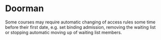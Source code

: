 # Doorman
Some courses may require automatic changing of access rules some time before their first date, e.g. set binding admission, removing the waiting list or stopping automatic moving up of waiting list members.
